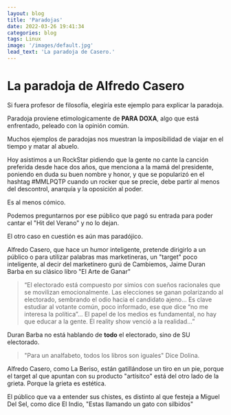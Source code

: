 ```yaml
---
layout: blog
title: 'Paradojas'
date: 2022-03-26 19:41:34
categories: blog
tags: Linux
image: '/images/default.jpg'
lead_text: 'La paradoja de Casero.'
---
```


# La paradoja de Alfredo Casero

Si fuera profesor de filosofía, elegiría este ejemplo para explicar la paradoja.

Paradoja proviene etimologicamente de **PARA DOXA**, algo que está enfrentado, peleado con la opinión común.

Muchos ejemplos de paradojas nos muestran la imposibilidad de viajar en el tiempo y matar al abuelo.

Hoy asistimos a un RockStar pidiendo que la gente no cante la canción preferida desde hace dos años, que menciona a la mamá del presidente, poniendo en duda su buen nombre y honor, y que se popularizó en el hashtag #MMLPQTP cuando un rocker que se precie, debe partir al menos del descontrol, anarquía y la oposición al poder.

Es al menos cómico.

Podemos preguntarnos por ese público que pagó su entrada para poder cantar el "Hit del Verano" y no lo dejan.

El otro caso en cuestión es aún mas paradójico.

Alfredo Casero, que hace un humor inteligente, pretende dirigirlo a un público o para utilizar palabras mas marketineras, un "target" poco inteligente, al decir del marketinero gurú de Cambiemos, Jaime Duran Barba en su clásico libro "El Arte de Ganar"

>“El electorado está compuesto por simios con sueños racionales que se movilizan emocionalmente. Las elecciones se ganan polarizando al electorado, sembrando el odio hacia el candidato ajeno… Es clave estudiar al votante común, poco informado, ese que dice “no me interesa la política”… El papel de los medios es fundamental, no hay que educar a la gente. El reality show venció a la realidad…”

Duran Barba no está hablando de **todo** el electorado, sino de SU electorado. 

> "Para un analfabeto, todos los libros son iguales" Dice Dolina.

Alfredo Casero, como La Beriso, están gatillándose un tiro en un pie, porque el target al que apuntan con su producto "artísitco" está del otro lado de la grieta.  Porque la grieta es estética.

El público que va a entender sus chistes, es distinto al que festeja a Miguel Del Sel, como dice El Indio, "Estas llamando un gato con silbidos"
